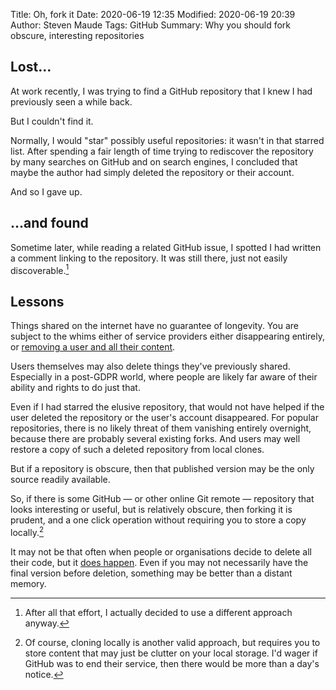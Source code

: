 Title: Oh, fork it
Date: 2020-06-19 12:35
Modified: 2020-06-19 20:39
Author: Steven Maude
Tags: GitHub
Summary: Why you should fork obscure, interesting repositories

## Lost…

At work recently, I was trying to find a GitHub repository that I knew I
had previously seen a while back.

But I couldn't find it.

Normally, I would "star" possibly useful repositories: it wasn't in that
starred list. After spending a fair length of time trying to rediscover
the repository by many searches on GitHub and on search engines, I
concluded that maybe the author had simply deleted the repository or
their account.

And so I gave up.

## …and found

Sometime later, while reading a related GitHub issue, I spotted I had
written a comment linking to the repository. It was still there, just
not easily discoverable.[^1]

## Lessons

Things shared on the internet have no guarantee of longevity. You are
subject to the whims either of service providers either disappearing
entirely, or [removing a user and all their
content]({filename}../2017/rinse-fms-soundcloud-takedown.md).

Users themselves may also delete things they've previously shared.
Especially in a post-GDPR world, where people are likely far aware of
their ability and rights to do just that.

Even if I had starred the elusive repository, that would not have helped
if the user deleted the repository or the user's account disappeared.
For popular repositories, there is no likely threat of them vanishing
entirely overnight, because there are probably several existing forks.
And users may well restore a copy of such a deleted repository from
local clones.

But if a repository is obscure, then that published version may be the
only source readily available.

So, if there is some GitHub — or other online Git remote — repository
that looks interesting or useful, but is relatively obscure, then
forking it is prudent, and a one click operation without requiring you
to store a copy locally.[^2]

It may not be that often when people or organisations decide to delete
all their code, but it [does
happen](https://www.theregister.com/2016/03/23/npm_left_pad_chaos/).
Even if you may not necessarily have the final version before deletion,
something may be better than a distant memory.

[^1]: After all that effort, I actually decided to use a different
      approach anyway.
[^2]: Of course, cloning locally is another valid approach, but requires
      you to store content that may just be clutter on your local storage.
      I'd wager if GitHub was to end their service, then there would be
      more than a day's notice.
